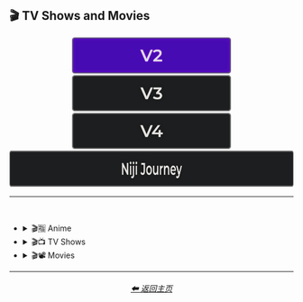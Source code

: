 <h2>🎬 TV Shows and Movies</h2>

<div align="center">

[<img src="/Images/Repo_Parts/Buttons/Version_Buttons/button_version_V2_active_third.webp?raw=true" alt="MidJourney V2" height="64" />](/Pages/MJ_V2/Style_Pages/Sphere/TV_and_Movies.md)
[<img src="/Images/Repo_Parts/Buttons/Version_Buttons/button_version_V3_inactive_third.webp?raw=true" alt="MidJourney V3" height="64" />](/Pages/MJ_V3/Style_Pages/Sphere/TV_and_Movies.md)
[<img src="/Images/Repo_Parts/Buttons/Version_Buttons/button_version_V4_inactive_third.webp?raw=true" alt="MidJourney V4" height="64" />](/Pages/MJ_V4/Style_Pages/Just_The_Style/TV_and_Movies.md)
<br>
[<img src="/Images/Repo_Parts/Buttons/Version_Buttons/button_version_niji_inactive_full.webp?raw=true" alt="Niji Journey" height="64" />](/Pages/Niji_Journey/Style_Pages/TV_and_Movies.md)


</div>

<hr>
<br>


- <details><summary>🎬🈯 Anime</summary><p><div align="center">

    | Akira | Attack on Titan | Bakuman |
    | :-: | :-: | :-: |
    | <img src="/Images/MJ_V2/MidJourney_Styles_(sphere)/TV_and_Movies/Anime/sphere_Painting_of_Akira.webp?raw=true" width="256" /> | <img src="/Images/MJ_V2/MidJourney_Styles_(sphere)/TV_and_Movies/Anime/sphere_Painting_of_Attack_on_Titan.webp?raw=true" width="256" /> | <img src="/Images/MJ_V2/MidJourney_Styles_(sphere)/TV_and_Movies/Anime/sphere_Painting_of_Bakuman.webp?raw=true" width="256" /> |
    
    <br>

    | Code Geass | Cowboy Bebop | Death Note |
    | :-: | :-: | :-: |
    | <img src="/Images/MJ_V2/MidJourney_Styles_(sphere)/TV_and_Movies/Anime/sphere_Painting_of_Code_Geass.webp?raw=true" width="256" /> | <img src="/Images/MJ_V2/MidJourney_Styles_(sphere)/TV_and_Movies/Anime/sphere_Painting_of_Cowboy_Bebop.webp?raw=true" width="256" /> | <img src="/Images/MJ_V2/MidJourney_Styles_(sphere)/TV_and_Movies/Anime/sphere_Painting_of_Death_Note.webp?raw=true" width="256" /> |
    
    <br>

    | Detective Conan | Dr Stone | Dragon Ball Z |
    | :-: | :-: | :-: |
    | <img src="/Images/MJ_V2/MidJourney_Styles_(sphere)/TV_and_Movies/Anime/sphere_Painting_of_Detective_Conan.webp?raw=true" width="256" /> | <img src="/Images/MJ_V2/MidJourney_Styles_(sphere)/TV_and_Movies/Anime/sphere_Painting_of_Dr_Stone.webp?raw=true" width="256" /> | <img src="/Images/MJ_V2/MidJourney_Styles_(sphere)/TV_and_Movies/Anime/sphere_Painting_of_Dragon_Ball_Z.webp?raw=true" width="256" /> |
    
    <br>

    | Fullmetal Alchemist | Gintama | Great Teacher Onizuka |
    | :-: | :-: | :-: |
    | <img src="/Images/MJ_V2/MidJourney_Styles_(sphere)/TV_and_Movies/Anime/sphere_Painting_of_Fullmetal_Alchemist.webp?raw=true" width="256" /> | <img src="/Images/MJ_V2/MidJourney_Styles_(sphere)/TV_and_Movies/Anime/sphere_Painting_of_Gintama.webp?raw=true" width="256" /> | <img src="/Images/MJ_V2/MidJourney_Styles_(sphere)/TV_and_Movies/Anime/sphere_Painting_of_Great_Teacher_Onizuka.webp?raw=true" width="256" /> |
    
    <br>

    | Gurren Lagann | Haikyu | Hajime no Ippo |
    | :-: | :-: | :-: |
    | <img src="/Images/MJ_V2/MidJourney_Styles_(sphere)/TV_and_Movies/Anime/sphere_Painting_of_Gurren_Lagann.webp?raw=true" width="256" /> | <img src="/Images/MJ_V2/MidJourney_Styles_(sphere)/TV_and_Movies/Anime/sphere_Painting_of_Haikyu.webp?raw=true" width="256" /> | <img src="/Images/MJ_V2/MidJourney_Styles_(sphere)/TV_and_Movies/Anime/sphere_Painting_of_Hajime_no_Ippo.webp?raw=true" width="256" /> |
    
    <br>

    | Hunter_x_Hunter | Inuyasha | Jojos_Bizzare_Adventures |
    | :-: | :-: | :-: |
    | <img src="/Images/MJ_V2/MidJourney_Styles_(sphere)/TV_and_Movies/Anime/sphere_Painting_of_Hunter_x_Hunter.webp?raw=true" width="256" /> | <img src="/Images/MJ_V2/MidJourney_Styles_(sphere)/TV_and_Movies/Anime/sphere_Painting_of_Inuyasha.webp?raw=true" width="256" /> | <img src="/Images/MJ_V2/MidJourney_Styles_(sphere)/TV_and_Movies/Anime/sphere_Painting_of_Jojos_Bizzare_Adventures.webp?raw=true" width="256" /> |
    
    <br>

    | Jujutsu Kaisen | Kimetsu no Yaiba (Demon Slayer) | Koe no Katachi |
    | :-: | :-: | :-: |
    | <img src="/Images/MJ_V2/MidJourney_Styles_(sphere)/TV_and_Movies/Anime/sphere_Painting_of_Jujutsu_Kaisen.webp?raw=true" width="256" /> | <img src="/Images/MJ_V2/MidJourney_Styles_(sphere)/TV_and_Movies/Anime/sphere_Painting_of_Kimetsu_no_Yaiba_demon_slayer.webp?raw=true" width="256" /> | <img src="/Images/MJ_V2/MidJourney_Styles_(sphere)/TV_and_Movies/Anime/sphere_Painting_of_Koe_no_Katachi.webp?raw=true" width="256" /> |
    
    <br>

    | Mob_Psycho_100 | My_Hero_Academia | Naruto |
    | :-: | :-: | :-: |
    | <img src="/Images/MJ_V2/MidJourney_Styles_(sphere)/TV_and_Movies/Anime/sphere_Painting_of_Mob_Psycho_100.webp?raw=true" width="256" /> | <img src="/Images/MJ_V2/MidJourney_Styles_(sphere)/TV_and_Movies/Anime/sphere_Painting_of_My_Hero_Academia.webp?raw=true" width="256" /> | <img src="/Images/MJ_V2/MidJourney_Styles_(sphere)/TV_and_Movies/Anime/sphere_Painting_of_Naruto.webp?raw=true" width="256" /> |
    
    <br>

    | Pokemon | Pokémon |
    | :-: | :-: |
    | <img src="/Images/MJ_V2/MidJourney_Styles_(sphere)/TV_and_Movies/Anime/sphere_Painting_of_Pokemon.webp?raw=true" width="256" /> | <img src="/Images/MJ_V2/MidJourney_Styles_(sphere)/sphere_Pokemon (2).webp?raw=true" width="256" /> |

    <br>

    | One Piece | Ruroni Kenshin |
    | :-: | :-: |
    | <img src="/Images/MJ_V2/MidJourney_Styles_(sphere)/TV_and_Movies/Anime/sphere_Painting_of_One_Piece.webp?raw=true" width="256" /> | <img src="/Images/MJ_V2/MidJourney_Styles_(sphere)/TV_and_Movies/Anime/sphere_Painting_of_Ruroni_Kenshin.webp?raw=true" width="256" /> |
    
    <br>

    | Spirited Away | Steins Gate | Sword Art Online |
    | :-: | :-: | :-: |
    | <img src="/Images/MJ_V2/MidJourney_Styles_(sphere)/TV_and_Movies/Anime/sphere_Painting_of_Spirited_Away.webp?raw=true" width="256" /> | <img src="/Images/MJ_V2/MidJourney_Styles_(sphere)/TV_and_Movies/Anime/sphere_Painting_of_Steins_Gate.webp?raw=true" width="256" /> | <img src="/Images/MJ_V2/MidJourney_Styles_(sphere)/TV_and_Movies/Anime/sphere_Painting_of_Sword_Art_Online.webp?raw=true" width="256" /> |
    
    <br>

    | Vinland Saga |
    | :-: |
    | <img src="/Images/MJ_V2/MidJourney_Styles_(sphere)/TV_and_Movies/Anime/sphere_Painting_of_Vinland_Saga.webp?raw=true" width="256" /> |

    </div></p></details>



- <details><summary>🎬📺 TV Shows</summary><p><div align="center">

    | TV Show |
    | :-: |
    | <img src="/Images/MJ_V2/MidJourney_Styles_(sphere)/Wave_13/sphere_TV_Show.webp?raw=true" width="256" /> |
    
    <br>

    | Teletubbies |
    | :-: |
    | <img src="/Images/MJ_V2/MidJourney_Styles_(sphere)/Wave_9/sphere_Teletubbies.webp?raw=true" width="256" /> |

    <br>

    | Rick and Morty | Simpsons | Family Guy |
    | :-: | :-: | :-: |
    | <img src="/Images/MJ_V2/MidJourney_Styles_(sphere)/Wave_11/sphere_Rick_and_Morty.webp?raw=true" width="256" /> | <img src="/Images/MJ_V2/MidJourney_Styles_(sphere)/Wave_9/sphere_Simpsons.webp?raw=true" width="256" /> | <img src="/Images/MJ_V2/MidJourney_Styles_(sphere)/Wave_9/sphere_Family_Guy.webp?raw=true" width="256" /> |

    <br>
    
    | Adventure Time |
    | :-: |
    | <img src="/Images/MJ_V2/MidJourney_Styles_(sphere)/Wave_10/sphere_Adventure_Time.webp?raw=true" width="256" /> |

    <br>
    
    | Star Trek |
    | :-: |
    | <img src="/Images/MJ_V2/MidJourney_Styles_(sphere)/Wave_14/sphere_Star_Trek.webp?raw=true" width="256" /> |

    </div></p></details>



- <details><summary>🎬📽 Movies</summary><p><div align="center">

    | Movie |
    | :-: |
    | <img src="/Images/MJ_V2/MidJourney_Styles_(sphere)/Wave_13/sphere_Movie.webp?raw=true" width="256" /> |

    <br>

    | Fantasia |
    | :-: |
    | <img src="/Images/MJ_V2/MidJourney_Styles_(sphere)/Wave_13/sphere_Fantasia.webp?raw=true" width="256" /> |

    <br>

    | Tron | In The Style of Tron |
    | :-: | :-: |
    | <img src="/Images/MJ_V2/MidJourney_Styles_(sphere)/Wave_9/sphere_Tron.webp?raw=true" width="256" /> | <img src="/Images/MJ_V2/MidJourney_Styles_(sphere)/Wave_9/sphere_In_The_Style_of_Tron.webp?raw=true" width="256" /> |

    <br>
    
    | Saw |
    | :-: |
    | <img src="/Images/MJ_V2/MidJourney_Styles_(sphere)/Wave_10/sphere_Saw.webp?raw=true" width="256" /> |

    <br>
    
    | Godzilla |
    | :-: |
    | <img src="/Images/MJ_V2/MidJourney_Styles_(sphere)/Wave_14/sphere_Godzilla.webp?raw=true" width="256" /> |

    </div></p></details>

<hr>
<div align="center">
    <h6><a href="/README.md">⬅ 返回主页</a></h6>
</div>